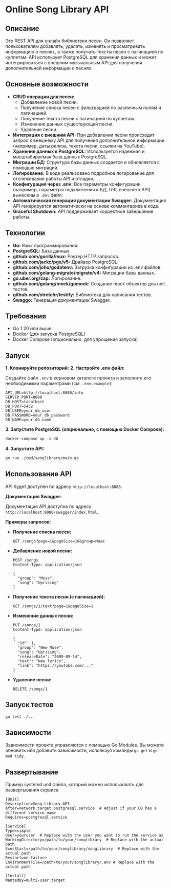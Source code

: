 # Online Song Library API

## Описание

Это REST API для онлайн библиотеки песен. Он позволяет пользователям добавлять, удалять, изменять и просматривать информацию о песнях, а также получать тексты песен с пагинацией по куплетам. API использует PostgreSQL для хранения данных и может интегрироваться с внешним музыкальным API для получения дополнительной информации о песнях.

## Основные возможности

*   **CRUD операции для песен:**
    *   Добавление новой песни.
    *   Получение списка песен с фильтрацией по различным полям и пагинацией.
    *   Получение текста песни с пагинацией по куплетам.
    *   Изменение данных существующей песни.
    *   Удаление песни.
*   **Интеграция с внешним API:**  При добавлении песни происходит запрос к внешнему API для получения дополнительной информации (например, даты релиза, текста песни, ссылки на YouTube).
*   **Хранение данных в PostgreSQL:** Используется надежная и масштабируемая база данных PostgreSQL.
*   **Миграции БД:** Структура базы данных создается и обновляется с помощью миграций.
*   **Логирование:**  В коде реализовано подробное логирование для отслеживания работы API и отладки.
*   **Конфигурация через .env:** Все параметры конфигурации (например, параметры подключения к БД, URL внешнего API) вынесены в `.env` файл.
*   **Автоматическая генерация документации Swagger:** Документация API генерируется автоматически на основе комментариев в коде.
*   **Graceful Shutdown:** API поддерживает корректное завершение работы.

## Технологии

*   **Go:**  Язык программирования.
*   **PostgreSQL:** База данных.
*   **github.com/gorilla/mux:**  Роутер HTTP запросов.
*   **github.com/jackc/pgx/v5:**  Драйвер PostgreSQL.
*   **github.com/joho/godotenv:**  Загрузка конфигурации из .env файлов.
*   **github.com/golang-migrate/migrate/v4:**  Миграции базы данных.
*   **go.uber.org/zap:**  Логирование.
*   **github.com/golang/mock/gomock:** Создание mock объектов для unit тестов.
*   **github.com/stretchr/testify:**  Библиотека для написания тестов.
*   **Swaggo:**  Генерация документации Swagger.

## Требования

*   Go 1.20 или выше
*   Docker (для запуска PostgreSQL)
*   Docker Compose (опционально, для упрощения запуска)

## Запуск

**1. Клонируйте репозиторий:**
**2. Настройте .env файл:**

Создайте файл `.env` в корневом каталоге проекта и заполните его необходимыми параметрами (см. `.env.example`):

```
API_URL=http://localhost:8080/info
SERVER_PORT=8080
DB_HOST=localhost
DB_PORT=5432
DB_USER=your_db_user
DB_PASSWORD=your_db_password
DB_NAME=your_db_name
```

**3. Запустите PostgreSQL (опционально, с помощью Docker Compose):**

```bash
docker-compose up -d db
```

**4. Запустите API:**

```bash
go run ./cmd/songlibrary/main.go
```

## Использование API

API будет доступен по адресу `http://localhost:8080`.

**Документация Swagger:**

Документация API доступна по адресу `http://localhost:8080/swagger/index.html`.

**Примеры запросов:**

*   **Получение списка песен:**

    ```
    GET /songs?page=1&pageSize=10&group=Muse
    ```

*   **Добавление новой песни:**

    ```
    POST /songs
    Content-Type: application/json

    {
      "group": "Muse",
      "song": "Uprising"
    }
    ```

*   **Получение текста песни (с пагинацией):**

    ```
    GET /songs/1/text?page=1&pageSize=1
    ```

*   **Изменение данных песни:**

    ```
    PUT /songs/1
    Content-Type: application/json

    {
      "id": 1,
      "group": "New Muse",
      "song": "Uprising",
      "releaseDate": "2009-09-14",
      "text": "New lyrics",
      "link": "https://youtube.com/..."
    }
    ```

*   **Удаление песни:**

    ```
    DELETE /songs/1
    ```

## Запуск тестов

```bash
go test ./...
```

## Зависимости

Зависимости проекта управляются с помощью Go Modules. Вы можете обновить или добавить зависимости, используя команды `go get` и `go mod tidy`.

## Развертывание

Пример systemd unit файла, который можно использовать для развертывания сервиса

```
[Unit]
Description=Song Library API
After=network.target postgresql.service  # Adjust if your DB has a different service name
Requires=postgresql.service

[Service]
Type=simple
User=youruser  # Replace with the user you want to run the service as
WorkingDirectory=/path/to/your/songlibrary  # Replace with the actual path
ExecStart=/path/to/your/songlibrary/songlibrary  # Replace with the actual path
Restart=on-failure
EnvironmentFile=/path/to/your/songlibrary/.env # Replace with the actual path

[Install]
WantedBy=multi-user.target
```


